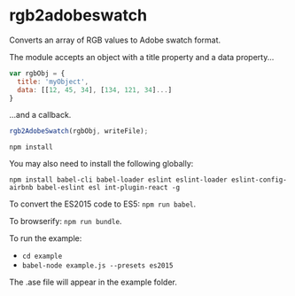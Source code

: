 # rgb2adobeswatch

Converts an array of RGB values to Adobe swatch format.

The module accepts an object with a title property and a data property...

```javascript
var rgbObj = {
  title: 'myObject',
  data: [[12, 45, 34], [134, 121, 34]...]
}
```

...and a callback.

```javascript
rgb2AdobeSwatch(rgbObj, writeFile);
```

`npm install`

You may also need to install the following globally:

`npm install babel-cli babel-loader eslint eslint-loader eslint-config-airbnb babel-eslint esl int-plugin-react -g`

To convert the ES2015 code to ES5: `npm run babel`.

To browserify: `npm run bundle`.

To run the example:

* `cd example`
* `babel-node example.js --presets es2015`

The .ase file will appear in the example folder.